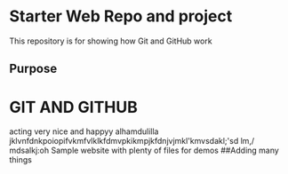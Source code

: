 # Starter Web Repo and project

This repository is for showing how Git and GitHub work

## Purpose
# GIT AND GITHUB 
acting very nice and happyy alhamdulilla
jklvnfdnkpoiopifvkmfvlklkfdmvpkikmpjkfdnjvjmkl'kmvsdakl;'sd lm,/ mdsalkj:oh
Sample website with plenty of files for demos
##Adding many things
